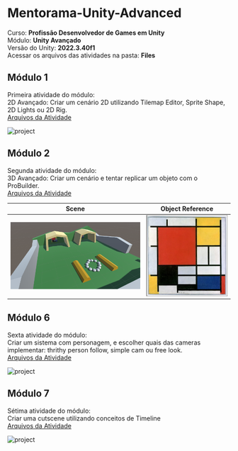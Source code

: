 # Mentorama-Unity-Advanced

Curso: **Profissão Desenvolvedor de Games em Unity**<br/>
Módulo: **Unity Avançado**<br/>
Versão do Unity: **2022.3.40f1**<br/>
Acessar os arquivos das atividades na pasta: **Files**

## Módulo 1

Primeira atividade do módulo:<br/>
2D Avançado: Criar um cenário 2D utilizando Tilemap Editor, Sprite Shape, 2D Lights ou 2D Rig.<br/>
[Arquivos da Atividade](https://github.com/franciscodelgaudio/Mentorama-Unity-Advanced/tree/main/Files/Module1)

<img src="/Files/Module1/Game.gif" alt="project"/>


## Módulo 2

Segunda atividade do módulo:<br/>
3D Avançado: Criar um cenário e tentar replicar um objeto com o ProBuilder.<br/>
[Arquivos da Atividade](https://github.com/franciscodelgaudio/Mentorama-Unity-Advanced/tree/main/Files/Module2)

| Scene | Object Reference |
| :----: | :----: |
| <img src="/Files/Module2/Scene.png" alt="project"/> | <img src="/Files/Module2/Object.png" alt="project"/> |

## Módulo 6

Sexta atividade do módulo:<br/>
Criar um sistema com personagem, e escolher quais das cameras implementar: thrithy person follow, simple cam ou free look.<br/>
[Arquivos da Atividade](https://github.com/franciscodelgaudio/Mentorama-Unity-Advanced/tree/main/Files/Module6)

<img src="/Files/Module6/Game.gif" alt="project"/>

## Módulo 7

Sétima atividade do módulo:<br/>
Criar uma cutscene utilizando conceitos de Timeline<br/>
[Arquivos da Atividade](https://github.com/AlanLee1/Mentorama-Unity-Advanced/tree/main/Files/Module7)

<img src="/Files/Module7/Game.gif" alt="project"/>

